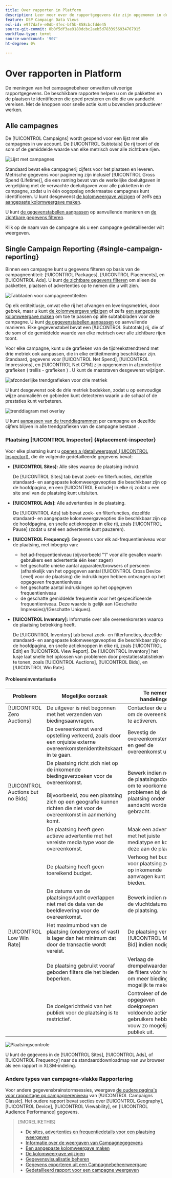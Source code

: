 ```yaml
---
title: Over rapporten in Platform
description: Leer meer over de rapportgegevens die zijn opgenomen in de weergaven voor campagnebeheer.
feature: DSP Campaign Data Views
exl-id: e9f7dafe-e0db-4fec-bf5b-858cbcfdde45
source-git-commit: 0b0f5df3ae9180dcbc2aeb5d7833956934767915
workflow-type: tm+mt
source-wordcount: '907'
ht-degree: 0%

---
```


# Over rapporten in Platform

<!-- rename "About Performance Reports in Campaign Management Views?" -->
De meningen van het campagnebeheer omvatten uitvoerige rapportgegevens. De beschikbare rapporten helpen u om de pakketten en de plaatsen te identificeren die goed presteren en die die uw aandacht vereisen. Met de knoppen voor snelle actie kunt u bovendien productiever werken.

## Alle campagnes

De [!UICONTROL Campaigns] wordt geopend voor een lijst met alle campagnes in uw account. De [!UICONTROL Subtotals] De rij toont of de som of de gemiddelde waarde van elke metrisch over alle zichtbare rijen.

![Lijst met campagnes](/help/dsp/assets/campaigns-list.png)

Standaard bevat elke campagnerij cijfers voor het plaatsen en leveren. Metrische gegevens voor paginering zijn inclusief [!UICONTROL Gross Spend (Lifetime)], die een raming bevat van de werkelijke doeluitgaven in vergelijking met de verwachte doeluitgaven voor alle pakketten in de campagne, zodat u in één oogopslag ondermaatse campagnes kunt identificeren. U kunt desgewenst [de kolomweergave wijzigen](column-view-change.md) of zelfs [een aangepaste kolomweergave maken](column-view-create.md).

U kunt [de gegevenstabellen aanpassen](campaign-data-views-about.md) op aanvullende manieren en [de zichtbare gegevens filteren](campaign-data-filter.md).

Klik op de naam van de campagne als u een campagne gedetailleerder wilt weergeven.

## Single Campaign Reporting {#single-campaign-reporting}

Binnen een campagne kunt u gegevens filteren op basis van de campagneentiteit: [!UICONTROL Packages], [!UICONTROL Placements], en [!UICONTROL Ads]. U kunt [de zichtbare gegevens filteren](campaign-data-filter.md) om alleen de pakketten, plaatsen of advertenties op te nemen die u wilt zien.

![Tabbladen voor campagneentiteiten](/help/dsp/assets/campaign-subtabs.png)

Op elk entiteitlusje, omvat elke rij het afvangen en leveringsmetriek, door gebrek, maar u kunt [de kolomweergave wijzigen](column-view-change.md) of zelfs [een aangepaste kolomweergave maken](column-view-create.md) om toe te passen op alle subtabbladen voor de campagne. U kunt [de gegevenstabellen aanpassen](campaign-data-views-about.md) op aanvullende manieren. Elke gegevenstabel bevat een [!UICONTROL Subtotals] rij, die of de som of de gemiddelde waarde van elke metrisch over alle zichtbare rijen toont.

Voor elke campagne, kunt u de grafieken van de tijdreekstrendtrend met drie metriek ook aanpassen, die in elke entiteitmening beschikbaar zijn. Standaard, gegevens voor [!UICONTROL Net Spend], [!UICONTROL Impressions], en [!UICONTROL Net CPM] zijn opgenomen in afzonderlijke grafieken ( trellis - grafieken ) . U kunt de maatstaven desgewenst wijzigen.

![afzonderlijke trendgrafieken voor drie metriek](/help/dsp/assets/trend-chart-separate.png)

U kunt desgewenst ook de drie metriek bedekken, zodat u op eenvoudige wijze anomalieën en gebieden kunt detecteren waarin u de schaal of de prestaties kunt verbeteren.

![trenddiagram met overlay](/help/dsp/assets/trend-chart.png)

U kunt [aanpassen van de trenddiagrammen](campaign-data-visualization-manage.md) per campagne en dezelfde cijfers blijven in alle trendgrafieken van de campagne bestaan .

### Plaatsing [!UICONTROL Inspector] {#placement-inspector}

Voor elke plaatsing kunt u [openen a (detailweergave) [!UICONTROL Inspector])](placement-details-view.md), die de volgende gedetailleerde gegevens bevat:

* **[!UICONTROL Sites]:** Alle sites waarop de plaatsing indrukt.

   De [!UICONTROL Sites] tab bevat zoek- en filterfuncties, dezelfde standaard- en aangepaste kolomweergaveopties die beschikbaar zijn op de hoofdpagina, en een [!UICONTROL Exclude] in elke rij zodat u een site snel van de plaatsing kunt uitsluiten.

* **[!UICONTROL Ads]:** Alle advertenties in de plaatsing.

   De [!UICONTROL Ads] tab bevat zoek- en filterfuncties, dezelfde standaard- en aangepaste kolomweergaveopties die beschikbaar zijn op de hoofdpagina, en snelle actieknoppen in elke rij, zoals [!UICONTROL Pause] (zodat u snel een advertentie kunt pauzeren).

* **[!UICONTROL Frequency]:** Gegevens voor elk ad-frequentieniveau voor de plaatsing, met inbegrip van:
   * het ad-frequentieniveau (bijvoorbeeld &quot;1&quot; voor alle gevallen waarin gebruikers een advertentie één keer zagen)
   * het geschatte unieke aantal apparaten/browsers of personen (afhankelijk van het opgegeven aantal [!UICONTROL Cross Device Level] voor de plaatsing) die indrukkingen hebben ontvangen op het opgegeven frequentieniveau
   * het geschatte aantal indrukkingen op het opgegeven frequentieniveau
   * de geschatte gemiddelde frequentie voor het gespecificeerde frequentieniveau. Deze waarde is gelijk aan (Geschatte Impressies)/(Geschatte Uniques).

* **[!UICONTROL Inventory]:** Informatie over alle overeenkomsten waarop de plaatsing betrekking heeft.

   De [!UICONTROL Inventory] tab bevat zoek- en filterfuncties, dezelfde standaard- en aangepaste kolomweergaveopties die beschikbaar zijn op de hoofdpagina, en snelle actieknoppen in elke rij, zoals [!UICONTROL Edit] en [!UICONTROL View Report]. De [!UICONTROL Inventory] het lusje laat snelle het oplossen van problemen door prestatiesstatistieken te tonen, zoals [!UICONTROL Auctions], [!UICONTROL Bids], en [!UICONTROL Win Rate].

#### Probleeminventarisatie

| Probleem | Mogelijke oorzaak | Te nemen handelingen |
| -----------| ---------- | ---------- |
| [!UICONTROL Zero Auctions] | De uitgever is niet begonnen met het verzenden van biedingsaanvragen. | Contacteer de uitgever om de overeenkomst te activeren. |
|  | De overeenkomst werd opstelling verkeerd, zoals door een onjuiste externe overeenkomstenidentiteitskaart in te gaan. | Bevestig de overeenkomstendetails en geef de overeenkomst uit. |
| [!UICONTROL Auctions but no Bids] | De plaatsing richt zich niet op de inkomende biedingsverzoeken voor de overeenkomst. <br><br> Bijvoorbeeld, zou een plaatsing zich op een geografie kunnen richten die niet voor de overeenkomst in aanmerking komt. | Bewerk indien nodig de plaatsingsdoelen om te voorkomen dat problemen bij de plaatsing onder de aandacht worden gebracht. |
|  | De plaatsing heeft geen actieve advertentie met het vereiste media type voor de overeenkomst. | Maak een advertentie met het juiste mediatype en koppel deze aan de plaatsing. |
|  | De plaatsing heeft geen toereikend budget. | Verhoog het budget voor plaatsing zodat u op inkomende aanvragen kunt bieden. |
|  | De datums van de plaatsingsvlucht overlappen niet met de data van de beeldlevering voor de overeenkomst. | Bewerk indien nodig de vluchtdatums van de plaatsing. |
| [!UICONTROL Low Win Rate] | Het maximumbod van de plaatsing (ondergrens of vast) is lager dan het minimum dat door de transactie wordt vereist. | De plaatsing verhogen [!UICONTROL Max Bid] indien nodig. |
|  | De plaatsing gebruikt vooraf geboden filters die het bieden beperken. | Verlaag de drempelwaarden van de filters vóór het bod om meer biedingen mogelijk te maken. |
|  | De doelgerichtheid van het publiek voor de plaatsing is te restrictief. | Controleer of de opgegeven doelgroepen voldoende actieve gebruikers hebben en vouw zo mogelijk het publiek uit. |

![Plaatsingscontrole](/help/dsp/assets/placement-inspector.png)

U kunt de gegevens in de [!UICONTROL Sites], [!UICONTROL Ads], of [!UICONTROL Frequency] naar de standaarddownloadmap van uw browser als een rapport in XLSM-indeling.

### Andere types van campagne-vlakke Rapportering

Voor andere gegevensbrainstormsessies, weergave [de oudere pagina&#39;s voor rapportage op campagnereniveau](/help/dsp/campaign-management/campaigns/campaign-view-report.md) van [!UICONTROL Campaigns Classic]. Het oudere rapport bevat secties over [!UICONTROL Geography], [!UICONTROL Device], [!UICONTROL Viewability], en [!UICONTROL Audience Performance] gegevens.

>[!MORELIKETHIS]
>
>* [De sites, advertenties en frequentiedetails voor een plaatsing weergeven](placement-details-view.md)
>* [Informatie over de weergaven van Campagnegegevens](campaign-data-views-about.md)
>* [Een aangepaste kolomweergave maken](column-view-create.md)
>* [De kolomweergave wijzigen](column-view-change.md)
>* [Gegevensvisualisatie beheren](campaign-data-visualization-manage.md)
>* [Gegevens exporteren uit een Campagnebeheerweergave](campaign-export-data.md)
>* [Gedetailleerd rapport voor een campagne weergeven](/help/dsp/campaign-management/campaigns/campaign-view-report.md)

